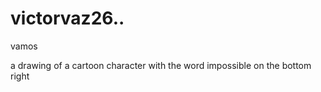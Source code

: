 # victorvaz26..
vamos


a drawing of a cartoon character with the word impossible on the bottom right
